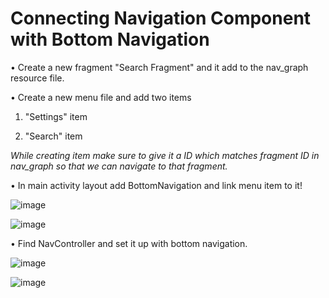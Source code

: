 # Connecting Navigation Component with Bottom Navigation

• Create a new fragment "Search Fragment" and it add to the nav_graph resource file.

• Create a new menu file and add two items

  1. "Settings" item 

  2. "Search" item
  
*While creating item make sure to give it a ID which matches fragment ID in nav_graph so that we can navigate to that fragment.*

• In main activity layout add BottomNavigation and link menu item to it!

![image](https://user-images.githubusercontent.com/66693732/117578256-1d581300-b10b-11eb-9701-54df3eb6eb64.png)

![image](https://user-images.githubusercontent.com/66693732/117578258-21843080-b10b-11eb-8fdb-1519969a67c2.png)

• Find NavController and set it up with bottom navigation.

![image](https://user-images.githubusercontent.com/66693732/117578272-2f39b600-b10b-11eb-8388-c9f4fa6a2b20.png)

![image](https://user-images.githubusercontent.com/66693732/117578277-3365d380-b10b-11eb-89f6-a07c2c1475ed.png)


